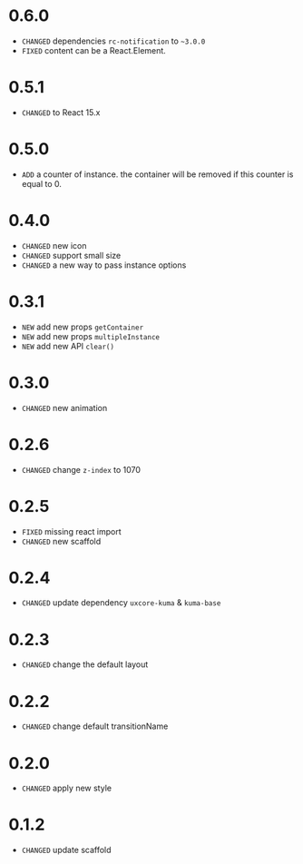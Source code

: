 # 0.6.0
* `CHANGED` dependencies `rc-notification` to `~3.0.0`
* `FIXED`  content can be a  React.Element.  

# 0.5.1

* `CHANGED` to React 15.x

# 0.5.0

* `ADD` a counter of instance. the container will be removed if this counter is equal to 0.

# 0.4.0

* `CHANGED` new icon 
* `CHANGED` support small size
* `CHANGED` a new way to pass instance options

# 0.3.1

* `NEW` add new props `getContainer`
* `NEW` add new props `multipleInstance`
* `NEW` add new API `clear()`

# 0.3.0

* `CHANGED` new animation

# 0.2.6

* `CHANGED` change `z-index` to 1070

# 0.2.5

* `FIXED` missing react import
* `CHANGED` new scaffold

# 0.2.4

* `CHANGED` update dependency `uxcore-kuma` & `kuma-base`

# 0.2.3

* `CHANGED` change the default layout

# 0.2.2

* `CHANGED` change default transitionName 

# 0.2.0

* `CHANGED` apply new style

# 0.1.2

* `CHANGED` update scaffold
